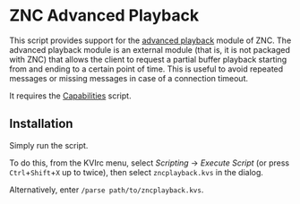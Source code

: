 ZNC Advanced Playback
=====================

This script provides support for the [advanced playback](https://wiki.znc.in/Playback) module of ZNC. The advanced playback module is an external module (that is, it is not packaged with ZNC) that allows the client to request a partial buffer playback starting from and ending to a certain point of time. This is useful to avoid repeated messages or missing messages in case of a connection timeout.

It requires the [Capabilities](../capabilities) script.

Installation
------------

Simply run the script.

To do this, from the KVIrc menu, select *Scripting* → *Execute Script* (or press `Ctrl`+`Shift`+`X` up to twice), then select `zncplayback.kvs` in the dialog.

Alternatively, enter `/parse path/to/zncplayback.kvs`.
